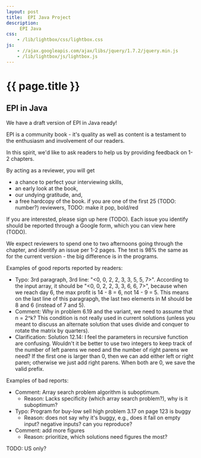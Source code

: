 ```yaml
---
layout: post
title:  EPI Java Project
description:
     EPI Java
css:
    - /lib/lightbox/css/lightbox.css
js:
    - //ajax.googleapis.com/ajax/libs/jquery/1.7.2/jquery.min.js
    - /lib/lightbox/js/lightbox.js
---
```


{{ page.title }}
================

<h2>EPI in Java</h2>

We have a draft version of EPI in Java ready!

EPI is a community book - it's quality as well as content
is a testament to the enthusiasm and involvement
of our readers.

In this spirit, we'd like to ask readers to help us by providing
feedback on 1-2 chapters.

By acting as a reviewer, you will get 
<ul>
<li>a chance to perfect your interviewing skills,
<li> an early look at the book, 
<li> our undying gratitude, and, 
<li> a free hardcopy of the book.
if you are one of the first 25 (TODO: number?) reviewers,  TODO: make it pop, bold/red
</ul>

If you are interested, please sign up here (TODO).
Each issue you identify should be reported through a Google form, which you
can view here (TODO).

We expect reviewers to spend one to two afternoons going through
the chapter, and identify an issue per 1-2 pages. The text is 98\% the same
as for the current version - the big difference is in the programs. 

Examples of good reports reported by readers:
<ul>
<li> Typo: 3rd paragraph, 3rd line: "<0, 0, 2, 2, 3, 3, 5, 5, 7>". According to the input array, it should be "<0, 0, 2, 2, 3, 3, 6, 6, 7>", because when we reach day 6, the max profit is 14 - 8 = 6, not 14 - 9 = 5.
This means on the last line of this paragrapgh, the last two elements in M should be 8 and 6 (instead of 7 and 5).
<li> Comment: Why in problem 6.19 and the variant, we need to assume that n = 2^k? This condition is not really used in current solutions (unless you meant to discuss an alternate solution that uses divide and conquer to rotate the matrix by quarters).
<li> Clarification: Solution 12.14: I feel the parameters in recursive function are confusing. Wouldn't it be better to use two integers to keep track of the number of left parens we need and the number of right parens we need? If the first one is larger than 0, then we can add either left or right paren; otherwise we just add right parens. When both are 0, we save the valid prefix.  
</ul>

Examples of bad reports:
<ul>
<li> Comment: Array search problem algorithm is suboptimum.
<ul>
<li> Reason: Lacks specificity (which array search problem?), why is it suboptimum?
</ul>
<li> Typo: Program for buy-low sell high problem 3.17 on page 123 is buggy
<ul>
<li> Reason: does not say why it's buggy, e.g., does it fail on empty input? negative inputs? can you reproduce?
</ul>
<li> Comment: add more figures
<ul>
<li> Reason: prioritize, which solutions need figures the most? 
</ul>
</ul>

TODO: US only?
